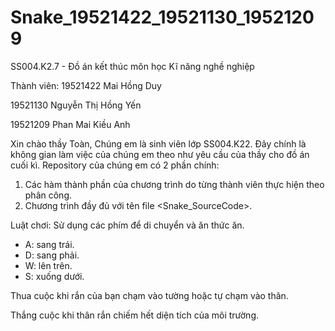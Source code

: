 # Snake_19521422_19521130_19521209
SS004.K2.7 - Đồ án kết thúc môn học Kĩ năng nghề nghiệp

Thành viên:
19521422 Mai Hồng Duy

19521130 Nguyễn Thị Hồng Yến

19521209 Phan Mai Kiều Anh


Xin chào thầy Toàn,
Chúng em là sinh viên lớp SS004.K22. Đây chính là không gian làm việc của chúng em theo như yêu cầu của thầy cho đồ án cuối kì.
Repository của chúng em có 2 phần chính:
1. Các hàm thành phần của chương trình do từng thành viên thực hiện theo phân công.
2. Chương trình đầy đủ với tên file <Snake_SourceCode>.

Luật chơi:
Sử dụng các phím để di chuyển và ăn thức ăn.
- A: sang trái.
- D: sang phải.
- W: lên trên.
- S: xuống dưới.

Thua cuộc khi rắn của bạn chạm vào tường hoặc tự chạm vào thân.

Thắng cuộc khi thân rắn chiếm hết diện tích của môi trường.
